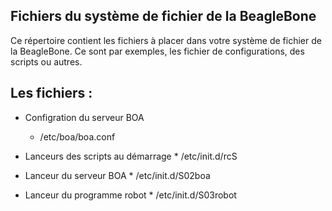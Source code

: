 ## Fichiers du système de fichier de la BeagleBone
Ce répertoire contient les fichiers à placer dans votre système de fichier de la BeagleBone. Ce sont par exemples, les fichier de configurations, des scripts ou autres.
## Les fichiers :
  * Configration du serveur BOA
    * /etc/boa/boa.conf
   
   * Lanceurs des scripts au démarrage
    * /etc/init.d/rcS
    
   * Lanceur du serveur BOA
    * /etc/init.d/S02boa
    
   * Lanceur du programme robot
    * /etc/init.d/S03robot
   
   
